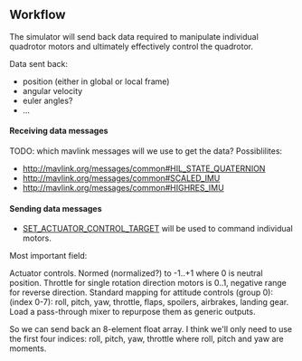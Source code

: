 ## Workflow

The simulator will send back data required to manipulate individual quadrotor motors and ultimately effectively control the quadrotor.

Data sent back:

* position (either in global or local frame)
* angular velocity
* euler angles?
* ...

#### Receiving data messages

TODO: which mavlink messages will we use to get the data? Possiblilites:

- http://mavlink.org/messages/common#HIL_STATE_QUATERNION
- http://mavlink.org/messages/common#SCALED_IMU
- http://mavlink.org/messages/common#HIGHRES_IMU

#### Sending data messages

- [SET_ACTUATOR_CONTROL_TARGET](http://mavlink.org/messages/common#SET_ACTUATOR_CONTROL_TARGET) will be used to command individual motors.

Most important field:

Actuator controls. Normed (normalized?) to -1..+1 where 0 is neutral position. Throttle for single rotation direction motors is 0..1, negative range for reverse direction. Standard mapping for attitude controls (group 0): (index 0-7): roll, pitch, yaw, throttle, flaps, spoilers, airbrakes, landing gear. Load a pass-through mixer to repurpose them as generic outputs.

So we can send back an 8-element float array. I think we'll only need to use the first four indices: roll, pitch, yaw, throttle where roll, pitch and yaw are moments.